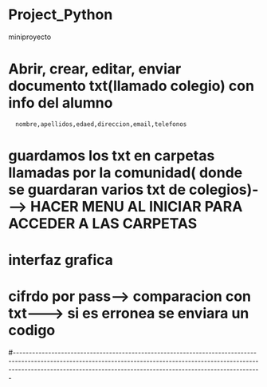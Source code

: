 # Project_Python
miniproyecto
#  Abrir, crear, editar, enviar documento txt(llamado colegio) con info del alumno
      nombre,apellidos,edaed,direccion,email,telefonos
#  guardamos los txt en carpetas llamadas por la comunidad( donde se guardaran varios txt de colegios)---> HACER MENU AL INICIAR PARA ACCEDER A LAS CARPETAS
#  interfaz grafica
#  cifrdo por pass--> comparacion con txt---> si es erronea se enviara un codigo
#-----------------------------------------------------------------------------------------------------------------------------------------------------------------------------------------------------------------------------------------
